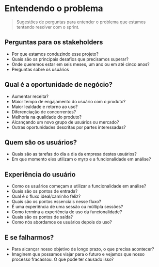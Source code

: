 # Entendendo o problema
> Sugestões de perguntas para entender o problema que estamos tentando resolver com o sprint.

## Perguntas para os stakeholders
- Por que estamos conduzindo esse projeto?
- Quais são os principais desafios que precisamos superar?
- Onde queremos estar em seis meses, um ano ou em até cinco anos?
- Perguntas sobre os usuários

## Qual é a oportunidade de negócio?
- Aumentar receita?
- Maior tempo de engajamento do usuário com o produto?
- Maior lealdade e retorno ao uso?
- Diferenciação de concorrentes?
- Melhoria na qualidade do produto?
- Alcançando um novo grupo de usuários ou mercado?
- Outras oportunidades descritas por partes interessadas?

## Quem são os usuários?
- Quais são as tarefas do dia a dia da empresa destes usuários?
- Em que momento eles utilizam o myrp e a funcionalidade em análise?

## Experiência do usuário
- Como os usuários começam a utilizar a funcionalidade em análise?
- Quais são os pontos de entrada?
- Qual é o fluxo ideal/caminho feliz? 
- Quais são os pontos essenciais nesse fluxo?
- É uma experiência de uma sessão ou múltipla sessões?
- Como termina a experiência de uso da funcionalidade?
- Quais são os pontos de saída?
- Como nós abordamos os usuários depois do uso?

## E se falharmos?
- Para alcançar nosso objetivo de longo prazo, o que precisa acontecer?
- Imaginem que possamos viajar para o futuro e vejamos que nosso processo fracassou. O que pode ter causado isso?

